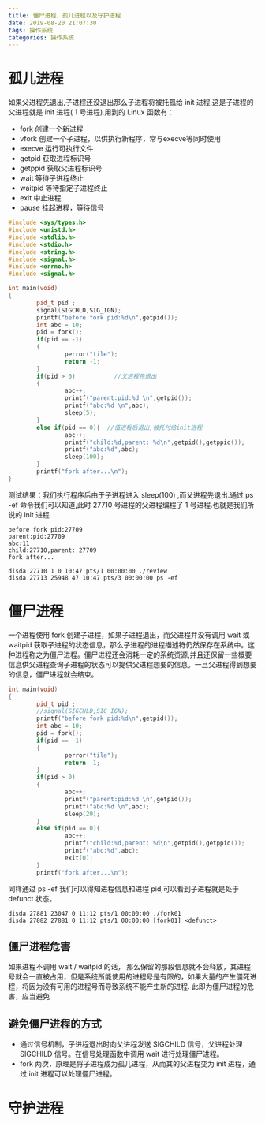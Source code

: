 ```yaml
---
title: 僵尸进程，孤儿进程以及守护进程
date: 2019-08-20 21:07:30
tags: 操作系统
categories: 操作系统
---
```


# 孤儿进程

如果父进程先退出,子进程还没退出那么子进程将被托孤给 init 进程,这是子进程的父进程就是 init 进程( 1 号进程).用到的 Linux 函数有：

- fork 创建一个新进程
- vfork 创建一个子进程，以供执行新程序，常与execve等同时使用
- execve 运行可执行文件
- getpid 获取进程标识号
- getppid 获取父进程标识号
- wait 等待子进程终止
- waitpid 等待指定子进程终止
- exit 中止进程
- pause 挂起进程，等待信号

```c++
#include <sys/types.h>
#include <unistd.h>
#include <stdlib.h>
#include <stdio.h>
#include <string.h>
#include <signal.h>
#include <errno.h>
#include <signal.h>

int main(void)
{
        pid_t pid ;
        signal(SIGCHLD,SIG_IGN);
        printf("before fork pid:%d\n",getpid());
        int abc = 10;
        pid = fork();
        if(pid == -1)
        {
                perror("tile");
                return -1;
        }
        if(pid > 0)           //父进程先退出
        {
                abc++;
                printf("parent:pid:%d \n",getpid());
                printf("abc:%d \n",abc);
                sleep(5);
        }
        else if(pid == 0){  //值进程后退出,被托付给init进程
                abc++;
                printf("child:%d,parent: %d\n",getpid(),getppid());
                printf("abc:%d",abc);
                sleep(100);
        }
        printf("fork after...\n");
}
```

测试结果：我们执行程序后由于子进程进入 sleep(100) ,而父进程先退出.通过 ps -ef 命令我们可以知道,此时 27710 号进程的父进程编程了 1 号进程.也就是我们所说的 init 进程.

```
before fork pid:27709
parent:pid:27709 
abc:11 
child:27710,parent: 27709
fork after...

disda 27710 1 0 10:47 pts/1 00:00:00 ./review
disda 27713 25948 47 10:47 pts/3 00:00:00 ps -ef
```

# 僵尸进程

一个进程使用 fork 创建子进程，如果子进程退出，而父进程并没有调用 wait 或 waitpid 获取子进程的状态信息，那么子进程的进程描述符仍然保存在系统中。这种进程称之为僵尸进程。僵尸进程还会消耗一定的系统资源,并且还保留一些概要信息供父进程查询子进程的状态可以提供父进程想要的信息。一旦父进程得到想要的信息，僵尸进程就会结束。

```c++
int main(void)
{
        pid_t pid ;
        //signal(SIGCHLD,SIG_IGN);
        printf("before fork pid:%d\n",getpid());
        int abc = 10;
        pid = fork();
        if(pid == -1)
        {
                perror("tile");
                return -1;
        }
        if(pid > 0)
        {
                abc++;
                printf("parent:pid:%d \n",getpid());
                printf("abc:%d \n",abc);
                sleep(20);
        }
        else if(pid == 0){
                abc++;
                printf("child:%d,parent: %d\n",getpid(),getppid());
                printf("abc:%d",abc);
                exit(0);
        }
        printf("fork after...\n");
```

同样通过 ps -ef 我们可以得知进程信息和进程 pid,可以看到子进程就是处于 defunct 状态。

```
disda 27881 23047 0 11:12 pts/1 00:00:00 ./fork01
disda 27882 27881 0 11:12 pts/1 00:00:00 [fork01] <defunct>
```

## 僵尸进程危害

如果进程不调用 wait / waitpid 的话， 那么保留的那段信息就不会释放，其进程号就会一直被占用，但是系统所能使用的进程号是有限的，如果大量的产生僵死进程，将因为没有可用的进程号而导致系统不能产生新的进程. 此即为僵尸进程的危害，应当避免　　　

## 避免僵尸进程的方式

- 通过信号机制，子进程退出时向父进程发送 SIGCHILD 信号，父进程处理 SIGCHILD 信号。在信号处理函数中调用 wait 进行处理僵尸进程。
- fork 两次，原理是将子进程成为孤儿进程，从而其的父进程变为 init 进程，通过 init 进程可以处理僵尸进程。

# 守护进程

